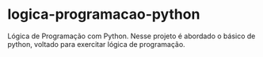 # logica-programacao-python
Lógica de Programação com Python.
Nesse projeto é abordado o básico de python, voltado para exercitar lógica de programação.

